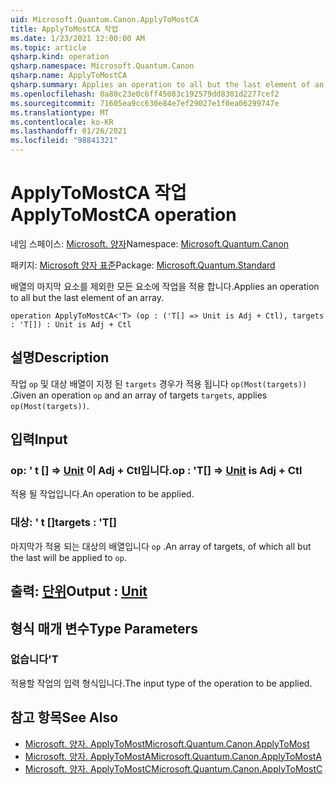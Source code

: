 ```yaml
---
uid: Microsoft.Quantum.Canon.ApplyToMostCA
title: ApplyToMostCA 작업
ms.date: 1/23/2021 12:00:00 AM
ms.topic: article
qsharp.kind: operation
qsharp.namespace: Microsoft.Quantum.Canon
qsharp.name: ApplyToMostCA
qsharp.summary: Applies an operation to all but the last element of an array.
ms.openlocfilehash: 0a80c23e0c6ff45083c192579dd8301d2277cef2
ms.sourcegitcommit: 71605ea9cc630e84e7ef29027e1f0ea06299747e
ms.translationtype: MT
ms.contentlocale: ko-KR
ms.lasthandoff: 01/26/2021
ms.locfileid: "98841321"
---
```

# <a name="applytomostca-operation"></a><span data-ttu-id="3cfb6-102">ApplyToMostCA 작업</span><span class="sxs-lookup"><span data-stu-id="3cfb6-102">ApplyToMostCA operation</span></span>

<span data-ttu-id="3cfb6-103">네임 스페이스: [Microsoft. 양자](xref:Microsoft.Quantum.Canon)</span><span class="sxs-lookup"><span data-stu-id="3cfb6-103">Namespace: [Microsoft.Quantum.Canon](xref:Microsoft.Quantum.Canon)</span></span>

<span data-ttu-id="3cfb6-104">패키지: [Microsoft 양자 표준](https://nuget.org/packages/Microsoft.Quantum.Standard)</span><span class="sxs-lookup"><span data-stu-id="3cfb6-104">Package: [Microsoft.Quantum.Standard](https://nuget.org/packages/Microsoft.Quantum.Standard)</span></span>


<span data-ttu-id="3cfb6-105">배열의 마지막 요소를 제외한 모든 요소에 작업을 적용 합니다.</span><span class="sxs-lookup"><span data-stu-id="3cfb6-105">Applies an operation to all but the last element of an array.</span></span>

```qsharp
operation ApplyToMostCA<'T> (op : ('T[] => Unit is Adj + Ctl), targets : 'T[]) : Unit is Adj + Ctl
```


## <a name="description"></a><span data-ttu-id="3cfb6-106">설명</span><span class="sxs-lookup"><span data-stu-id="3cfb6-106">Description</span></span>

<span data-ttu-id="3cfb6-107">작업 `op` 및 대상 배열이 지정 된 `targets` 경우가 적용 됩니다 `op(Most(targets))` .</span><span class="sxs-lookup"><span data-stu-id="3cfb6-107">Given an operation `op` and an array of targets `targets`, applies `op(Most(targets))`.</span></span>

## <a name="input"></a><span data-ttu-id="3cfb6-108">입력</span><span class="sxs-lookup"><span data-stu-id="3cfb6-108">Input</span></span>

### <a name="op--t--unit--is-adj--ctl"></a><span data-ttu-id="3cfb6-109">op: ' t [] => [Unit](xref:microsoft.quantum.lang-ref.unit)  이 Adj + Ctl입니다.</span><span class="sxs-lookup"><span data-stu-id="3cfb6-109">op : 'T[] => [Unit](xref:microsoft.quantum.lang-ref.unit)  is Adj + Ctl</span></span>

<span data-ttu-id="3cfb6-110">적용 될 작업입니다.</span><span class="sxs-lookup"><span data-stu-id="3cfb6-110">An operation to be applied.</span></span>


### <a name="targets--t"></a><span data-ttu-id="3cfb6-111">대상: ' t []</span><span class="sxs-lookup"><span data-stu-id="3cfb6-111">targets : 'T[]</span></span>

<span data-ttu-id="3cfb6-112">마지막가 적용 되는 대상의 배열입니다 `op` .</span><span class="sxs-lookup"><span data-stu-id="3cfb6-112">An array of targets, of which all but the last will be applied to `op`.</span></span>



## <a name="output--unit"></a><span data-ttu-id="3cfb6-113">출력: [단위](xref:microsoft.quantum.lang-ref.unit)</span><span class="sxs-lookup"><span data-stu-id="3cfb6-113">Output : [Unit](xref:microsoft.quantum.lang-ref.unit)</span></span>



## <a name="type-parameters"></a><span data-ttu-id="3cfb6-114">형식 매개 변수</span><span class="sxs-lookup"><span data-stu-id="3cfb6-114">Type Parameters</span></span>

### <a name="t"></a><span data-ttu-id="3cfb6-115">없습니다</span><span class="sxs-lookup"><span data-stu-id="3cfb6-115">'T</span></span>

<span data-ttu-id="3cfb6-116">적용할 작업의 입력 형식입니다.</span><span class="sxs-lookup"><span data-stu-id="3cfb6-116">The input type of the operation to be applied.</span></span>

## <a name="see-also"></a><span data-ttu-id="3cfb6-117">참고 항목</span><span class="sxs-lookup"><span data-stu-id="3cfb6-117">See Also</span></span>

- [<span data-ttu-id="3cfb6-118">Microsoft. 양자. ApplyToMost</span><span class="sxs-lookup"><span data-stu-id="3cfb6-118">Microsoft.Quantum.Canon.ApplyToMost</span></span>](xref:Microsoft.Quantum.Canon.ApplyToMost)
- [<span data-ttu-id="3cfb6-119">Microsoft. 양자. ApplyToMostA</span><span class="sxs-lookup"><span data-stu-id="3cfb6-119">Microsoft.Quantum.Canon.ApplyToMostA</span></span>](xref:Microsoft.Quantum.Canon.ApplyToMostA)
- [<span data-ttu-id="3cfb6-120">Microsoft. 양자. ApplyToMostC</span><span class="sxs-lookup"><span data-stu-id="3cfb6-120">Microsoft.Quantum.Canon.ApplyToMostC</span></span>](xref:Microsoft.Quantum.Canon.ApplyToMostC)